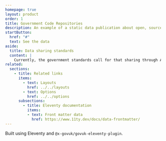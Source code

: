```yaml
---
homepage: true
layout: product
order: 1
title: Government Code Repositories
description: An example of a static data publication about open, source code repositories from government organisation in the UK.
startButton:
  href: "#"
  text: See the data
aside:
  title: Data sharing standards
  content: | 
    Currently, the government standards call for that sharing through APIs, but perhaps there is a simpler and more practical option? 
related:
  sections:
    - title: Related links
      items:
        - text: Layouts
          href: ../../layouts
        - text: Options
          href: ../../options
      subsections:
        - title: Eleventy documentation
          items:
          - text: Front matter data
            href: https://www.11ty.dev/docs/data-frontmatter/
---
```

Built using Eleventy and `@x-govuk/govuk-eleventy-plugin`.
